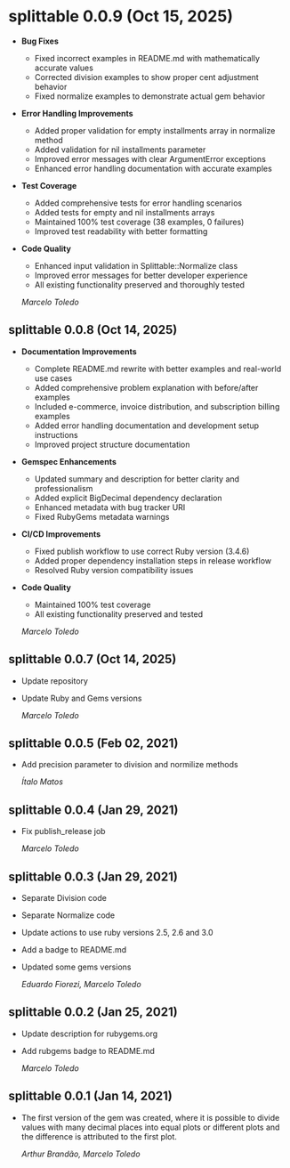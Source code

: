 # splittable 0.0.9 (Oct 15, 2025)

* **Bug Fixes**
  * Fixed incorrect examples in README.md with mathematically accurate values
  * Corrected division examples to show proper cent adjustment behavior
  * Fixed normalize examples to demonstrate actual gem behavior

* **Error Handling Improvements**
  * Added proper validation for empty installments array in normalize method
  * Added validation for nil installments parameter
  * Improved error messages with clear ArgumentError exceptions
  * Enhanced error handling documentation with accurate examples

* **Test Coverage**
  * Added comprehensive tests for error handling scenarios
  * Added tests for empty and nil installments arrays
  * Maintained 100% test coverage (38 examples, 0 failures)
  * Improved test readability with better formatting

* **Code Quality**
  * Enhanced input validation in Splittable::Normalize class
  * Improved error messages for better developer experience
  * All existing functionality preserved and thoroughly tested

  *Marcelo Toledo*

## splittable 0.0.8 (Oct 14, 2025)

* **Documentation Improvements**
  * Complete README.md rewrite with better examples and real-world use cases
  * Added comprehensive problem explanation with before/after examples
  * Included e-commerce, invoice distribution, and subscription billing examples
  * Added error handling documentation and development setup instructions
  * Improved project structure documentation

* **Gemspec Enhancements**
  * Updated summary and description for better clarity and professionalism
  * Added explicit BigDecimal dependency declaration
  * Enhanced metadata with bug tracker URI
  * Fixed RubyGems metadata warnings

* **CI/CD Improvements**
  * Fixed publish workflow to use correct Ruby version (3.4.6)
  * Added proper dependency installation steps in release workflow
  * Resolved Ruby version compatibility issues

* **Code Quality**
  * Maintained 100% test coverage
  * All existing functionality preserved and tested

  *Marcelo Toledo*

## splittable 0.0.7 (Oct 14, 2025)

* Update repository
* Update Ruby and Gems versions

  *Marcelo Toledo*

## splittable 0.0.5 (Feb 02, 2021)

* Add precision parameter to division and normilize methods

  *Ítalo Matos*

## splittable 0.0.4 (Jan 29, 2021)

* Fix publish_release job

  *Marcelo Toledo*

## splittable 0.0.3 (Jan 29, 2021)

* Separate Division code
* Separate Normalize code
* Update actions to use ruby versions 2.5, 2.6 and 3.0
* Add a badge to README.md
* Updated some gems versions

  *Eduardo Fiorezi, Marcelo Toledo*

## splittable 0.0.2 (Jan 25, 2021)

* Update description for rubygems.org
* Add rubgems badge to README.md

  *Marcelo Toledo*

## splittable 0.0.1 (Jan 14, 2021)

* The first version of the gem was created, where it is possible to divide values
  ​​with many decimal places into equal plots or different plots and the difference
  is attributed to the first plot.

  *Arthur Brandão, Marcelo Toledo*
